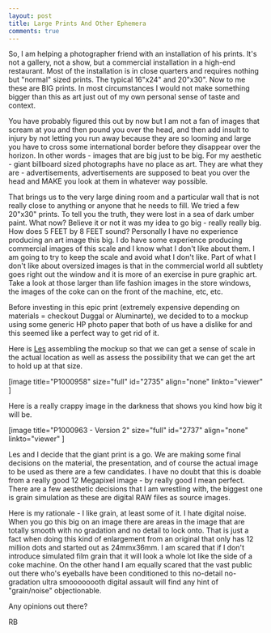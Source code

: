 ```yaml
---
layout: post
title: Large Prints And Other Ephemera
comments: true
---
```

So, I am helping a photographer friend with an installation of his prints. It's not a gallery, not a show, but a commercial installation in a high-end restaurant. Most of the installation is in close quarters and requires nothing but "normal" sized prints. The typical 16"x24" and 20"x30". Now to me these are BIG prints. In most circumstances I would not make something bigger than this as art just out of my own personal sense of taste and context.

You have probably figured this out by now but I am not a fan of images that scream at you and then pound you over the head, and then add insult to injury by not letting you run away because they are so looming and large you have to cross some international border before they disappear over the horizon. In other words - images that are big just to be big. For my aesthetic - giant billboard sized photographs have no place as art. They are what they are - advertisements, advertisements are supposed to beat you over the head and MAKE you look at them in whatever way possible.

That brings us to the very large dining room and a particular wall that is not really close to anything or anyone that he needs to fill. We tried a few 20"x30" prints. To tell you the truth, they were lost in a sea of dark umber paint. What now? Believe it or not it was my idea to go big - really really big. How does 5 FEET by 8 FEET sound? Personally I have no experience producing an art image this big. I do have some experience producing commercial images of this scale and I know what I don't like about them. I am going to try to keep the scale and avoid what I don't like. Part of what I don't like about oversized images is that in the commercial world all subtlety goes right out the window and it is more of an exercise in pure graphic art. Take a look at those larger than life fashion images in the store windows, the images of the coke can on the front of the machine, etc, etc.

Before investing in this epic print (extremely expensive depending on materials = checkout Duggal or Aluminarte), we decided to to a mockup using some generic HP photo paper that both of us have a dislike for and this seemed like a perfect way to get rid of it.

Here is <a href="http://blog.lesterpickerphoto.com/">Les</a> assembling the mockup so that we can get a sense of scale in the actual location as well as assess the possibility that we can get the art to hold up at that size.

[image title="P1000958" size="full" id="2735" align="none" linkto="viewer" ]

Here is a really crappy image in the darkness that shows you kind how big it will be.

[image title="P1000963 - Version 2" size="full" id="2737" align="none" linkto="viewer" ]

Les and I decide that the giant print is a go. We are making some final decisions on the material, the presentation, and of course the actual image to be used as there are a few candidates. I have no doubt that this is doable from a really good 12 Megapixel image - by really good I mean perfect. There are a few aesthetic decisions that I am wrestling with, the biggest one is grain simulation as these are digital RAW files as source images.

Here is my rationale - I like grain, at least some of it. I hate digital noise. When you go this big on an image there are areas in the image that are totally smooth with no gradation and no detail to lock onto. That is just a fact when doing this kind of enlargement from an original that only has 12 million dots and started out as 24mmx36mm. I am scared that if I don't introduce simulated film grain that it will look a whole lot like the side of a coke machine. On the other hand I am equally scared that the vast public out there who's eyeballs have been conditioned to this no-detail no-gradation ultra smoooooooth digital assault will find any hint of "grain/noise" objectionable.

Any opinions out there?

RB